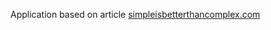 Application based on article [simpleisbetterthancomplex.com](https://simpleisbetterthancomplex.com/tutorial/2016/11/15/how-to-implement-a-crud-using-ajax-and-json.html)

